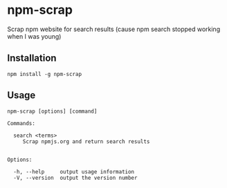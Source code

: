 # npm-scrap

Scrap npm website for search results (cause npm search stopped working when I was young)

## Installation

```
npm install -g npm-scrap

``` 

## Usage

```
npm-scrap [options] [command]

Commands:

  search <terms>
     Scrap npmjs.org and return search results


Options:

  -h, --help     output usage information
  -V, --version  output the version number
```